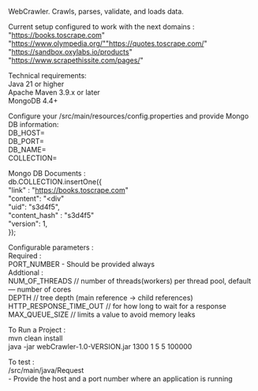 WebCrawler. 
Crawls, parses, validate, and loads data.

Current setup configured to work with the next domains :  
"https://books.toscrape.com"  
"https://www.olympedia.org/""https://quotes.toscrape.com/"  
"https://sandbox.oxylabs.io/products"  
"https://www.scrapethissite.com/pages/"

Technical requirements:   
  Java 21 or higher  
  Apache Maven 3.9.x or later  
  MongoDB 4.4+  
  
Configure your /src/main/resources/config.properties and provide Mongo DB information:  
  DB_HOST=  
  DB_PORT=  
  DB_NAME=  
  COLLECTION=  

Mongo DB Documents :  
  db.COLLECTION.insertOne({  
      "link" : "https://books.toscrape.com"  
      "content": "<html><div</div></html>"  
      "uid": "s3d4f5",  
      "content_hash" : "s3d4f5"  
      "version": 1,  
  });  

Configurable parameters :   
  Required :  
    PORT_NUMBER - Should be provided always  
  Addtional :   
    NUM_OF_THREADS // number of threads(workers) per thread pool, default — number of cores  
    DEPTH // tree depth (main reference -> child references)  
    HTTP_RESPONSE_TIME_OUT // for how long to wait for a response  
    MAX_QUEUE_SIZE // limits a value to avoid memory leaks  
  
To Run a Project :  
  mvn clean install  
  java -jar webCrawler-1.0-VERSION.jar 1300 1 5 5 100000    

To test :  
  /src/main/java/Request   
      - Provide the host and a port number where an application is running     

